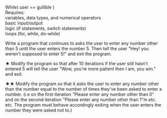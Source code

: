 While( user == gullible )  
Requires:  
variables, data types, and numerical operators  
basic input/output  
logic (if statements, switch statements)  
loops (for, while, do-while)  

Write a program that continues to asks the user to enter any number other than 5 until the user enters the number 5.
Then tell the user "Hey! you weren't supposed to enter 5!" and exit the program.

★ Modify the program so that after 10 iterations if the user still hasn't entered 5 will tell the user 
"Wow, you're more patient then I am, you win." and exit.

★★ Modify the program so that it asks the user to enter any number other than the number equal to the 
number of times they've been asked to enter a number. 
(i.e on the first iteration "Please enter any number other than 0" and on the second iteration 
"Please enter any number other than 1"m etc. etc. The program must behave accordingly exiting when the user enters
the number they were asked not to.)